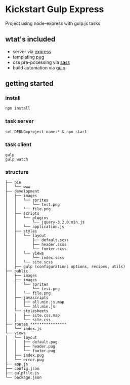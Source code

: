 # Kickstart Gulp Express
Project using node-express with gulp.js tasks

## wtat's included
- server via [express](http://expressjs.com/)
- templating [pug](https://pugjs.org/)
- css pre-pocessing via [sass](http://sass-lang.com/)
- build automation via [gulp](http://gulpjs.com/)

## getting started

### install
```
npm install
```

### task server
```
set DEBUG=project-name:* & npm start
```

### task client
```
gulp
gulp watch
```

### structure
```
├── bin
│   └── www
├── development
│   ├── images
│   │   └── sprites
│   │       └── test.png
│   │   └── file.png
│   ├── scripts
│   │   └── plugins
│   │       └── jquery-3.2.0.min.js
│   │   └── application.js
│   ├── styles
│   │   └── layout
│   │       ├── default.scss
│   │       ├── header.scss
│   │       └── footer.scss
│   │   └── views
│   │       └── index.scss
│   │   └── site.scss
│   ├── gulp (configuration: options, recipes, utils)
├── public
│   ├── images
│   ├── images
│   │   └── sprites
│   │       └── test.png
│   │   └── file.png
│   ├── javascripts
│   │   ├── all.min.js.map
│   │   └── all.min.js
│   └── stylesheets
│   │   ├── site.css.map
│   │   └── site.css
├── routes ****************
│   └── index.js
└── views
│   └── layout
│   │   ├── default.pug
│   │   ├── header.pug
│   │   └── footer.pug
│   ├── index.pug
│   └── error.pug
├── app.js
├── config.json
├── gulpfile.js
└── package.json
```

